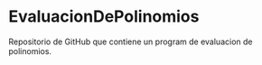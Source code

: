 # EvaluacionDePolinomios
Repositorio de GitHub que contiene un program de evaluacion de polinomios.
